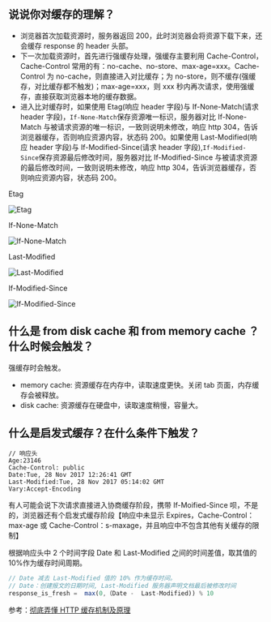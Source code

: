 ## 说说你对缓存的理解？

- 浏览器首次加载资源时，服务器返回 200，此时浏览器会将资源下载下来，还会缓存 response 的 header 头部。
- 下一次加载资源时，首先进行强缓存处理，强缓存主要利用 Cache-Control，Cache-Control 常用的有：no-cache、no-store、max-age=xxx。Cache-Control 为 no-cache，则直接进入对比缓存；为 no-store，则不缓存(强缓存，对比缓存都不触发)；max-age=xxx，则 xxx 秒内再次请求，使用强缓存，直接获取浏览器本地的缓存数据。
- 进入比对缓存时，如果使用 Etag(响应 header 字段)与 If-None-Match(请求 header 字段)，<code>If-None-Match</code>保存资源唯一标识，服务器对比 If-None-Match 与被请求资源的唯一标识，一致则说明未修改，响应 http 304，告诉浏览器缓存，否则响应资源内容，状态码 200。如果使用 Last-Modified(响应 header 字段)与 If-Modified-Since(请求 header 字段),<code>If-Modified-Since</code>保存资源最后修改时间，服务器对比 If-Modified-Since 与被请求资源的最后修改时间，一致则说明未修改，响应 http 304，告诉浏览器缓存，否则响应资源内容，状态码 200。

Etag

![Etag](/assets/browser/browser/10.png)

If-None-Match

![If-None-Match](/assets/browser/browser/11.png)

Last-Modified

![Last-Modified](/assets/browser/browser/12.png)

If-Modified-Since

![If-Modified-Since](/assets/browser/browser/13.png)

## 什么是 from disk cache 和 from memory cache ？什么时候会触发？

强缓存时会触发。

- memory cache: 资源缓存在内存中，读取速度更快。关闭 tab 页面，内存缓存会被释放。
- disk cache: 资源缓存在硬盘中，读取速度稍慢，容量大。

## 什么是启发式缓存？在什么条件下触发？

```http
// 响应头
Age:23146
Cache-Control: public
Date:Tue, 28 Nov 2017 12:26:41 GMT
Last-Modified:Tue, 28 Nov 2017 05:14:02 GMT
Vary:Accept-Encoding
```

有人可能会说下次请求直接进入协商缓存阶段，携带 If-Moified-Since 呗，不是的，浏览器还有个启发式缓存阶段【响应中未显示 Expires，Cache-Control：max-age 或 Cache-Control：s-maxage，并且响应中不包含其他有关缓存的限制】

根据响应头中 2 个时间字段 Date 和 Last-Modified 之间的时间差值，取其值的 10%作为缓存时间周期。

```js
// Date 减去 Last-Modified 值的 10% 作为缓存时间。
// Date：创建报文的日期时间, Last-Modified 服务器声明文档最后被修改时间
response_is_fresh =  max(0,（Date -  Last-Modified)) % 10
```

参考：[彻底弄懂 HTTP 缓存机制及原理](https://www.cnblogs.com/chenqf/p/6386163.html)
